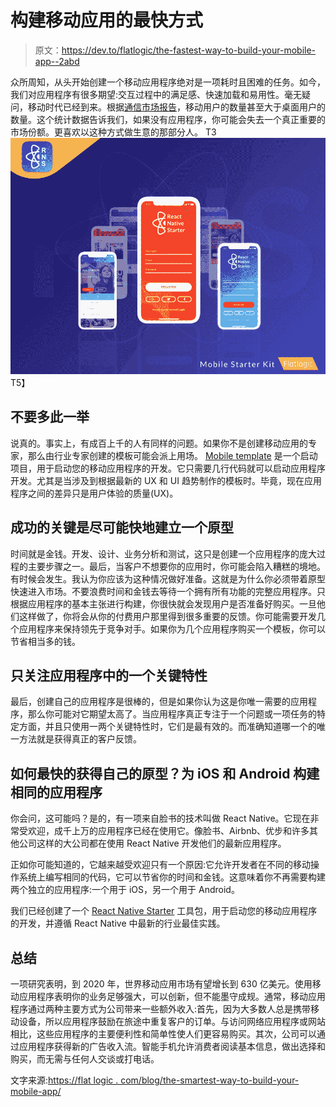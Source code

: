 # 构建移动应用的最快方式

> 原文：<https://dev.to/flatlogic/the-fastest-way-to-build-your-mobile-app--2abd>

众所周知，从头开始创建一个移动应用程序绝对是一项耗时且困难的任务。如今，我们对应用程序有很多期望:交互过程中的满足感、快速加载和易用性。毫无疑问，移动时代已经到来。根据[通信市场报告](https://goo.gl/x3817c)，移动用户的数量甚至大于桌面用户的数量。这个统计数据告诉我们，如果没有应用程序，你可能会失去一个真正重要的市场份额。更喜欢以这种方式做生意的那部分人。
T3![starter kit](img/975567921f119e2d43a810a16dd354d3.png)T5】

## 不要多此一举

说真的。事实上，有成百上千的人有同样的问题。如果你不是创建移动应用的专家，那么由行业专家创建的模板可能会派上用场。 [Mobile template](https://reactnativestarter.com/) 是一个启动项目，用于启动您的移动应用程序的开发。它只需要几行代码就可以启动应用程序开发。尤其是当涉及到根据最新的 UX 和 UI 趋势制作的模板时。毕竟，现在应用程序之间的差异只是用户体验的质量(UX)。

## 成功的关键是尽可能快地建立一个原型

时间就是金钱。开发、设计、业务分析和测试，这只是创建一个应用程序的庞大过程的主要步骤之一。最后，当客户不想要你的应用时，你可能会陷入糟糕的境地。有时候会发生。我认为你应该为这种情况做好准备。这就是为什么你必须带着原型快速进入市场。不要浪费时间和金钱去等待一个拥有所有功能的完整应用程序。只根据应用程序的基本主张进行构建，你很快就会发现用户是否准备好购买。一旦他们这样做了，你将会从你的付费用户那里得到很多重要的反馈。你可能需要开发几个应用程序来保持领先于竞争对手。如果你为几个应用程序购买一个模板，你可以节省相当多的钱。

## 只关注应用程序中的一个关键特性

最后，创建自己的应用程序是很棒的，但是如果你认为这是你唯一需要的应用程序，那么你可能对它期望太高了。当应用程序真正专注于一个问题或一项任务的特定方面，并且只使用一两个关键特性时，它们是最有效的。而准确知道哪一个的唯一方法就是获得真正的客户反馈。

## 如何最快的获得自己的原型？为 iOS 和 Android 构建相同的应用程序

你会问，这可能吗？是的，有一项来自脸书的技术叫做 React Native。它现在非常受欢迎，成千上万的应用程序已经在使用它。像脸书、Airbnb、优步和许多其他公司这样的大公司都在使用 React Native 开发他们的最新应用程序。

正如你可能知道的，它越来越受欢迎只有一个原因:它允许开发者在不同的移动操作系统上编写相同的代码，它可以节省你的时间和金钱。这意味着你不再需要构建两个独立的应用程序:一个用于 iOS，另一个用于 Android。

我们已经创建了一个 [React Native Starter](https://reactnativestarter.com/) 工具包，用于启动您的移动应用程序的开发，并遵循 React Native 中最新的行业最佳实践。

## 总结

一项研究表明，到 2020 年，世界移动应用市场有望增长到 630 亿美元。使用移动应用程序表明你的业务足够强大，可以创新，但不能墨守成规。通常，移动应用程序通过两种主要方式为公司带来一些额外收入:首先，因为大多数人总是携带移动设备，所以应用程序鼓励在旅途中重复客户的订单。与访问网络应用程序或网站相比，这些应用程序的主要便利性和简单性使人们更容易购买。其次，公司可以通过应用程序获得新的广告收入流。智能手机允许消费者阅读基本信息，做出选择和购买，而无需与任何人交谈或打电话。

文字来源:[https://flat logic . com/blog/the-smartest-way-to-build-your-mobile-app/](https://flatlogic.com/blog/the-smartest-way-to-build-your-mobile-app/)